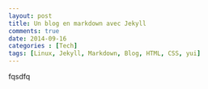 ```yaml
---
layout: post
title: Un blog en markdown avec Jekyll
comments: true    
date: 2014-09-16
categories : [Tech]
tags: [Linux, Jekyll, Markdown, Blog, HTML, CSS, yui]
---
```


fqsdfq